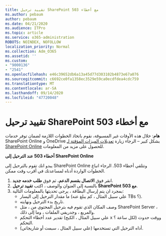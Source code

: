 ```yaml
---
title: تقييد ترحيل SharePoint مع أخطاء 503
ms.author: pebaum
author: pebaum
ms.date: 04/21/2020
ms.audience: ITPro
ms.topic: article
ms.service: o365-administration
ROBOTS: NOINDEX, NOFOLLOW
localization_priority: Normal
ms.collection: Adm_O365
ms.assetid: ''
ms.custom:
- "9000136"
- "2541"
ms.openlocfilehash: e46c39652db6a13a45d77d303102b4873e67a076
ms.sourcegitcommit: c6692ce0fa1358ec3529e59ca0ecdfdea4cdc759
ms.translationtype: MT
ms.contentlocale: ar-SA
ms.lasthandoff: 09/14/2020
ms.locfileid: "47720048"
---
```

# <a name="sharepoint-migration-throttling-with-503-errors"></a>تقييد ترحيل SharePoint مع أخطاء 503

**هام**: خلال هذه الأوقات غير المسبوقة، نقوم باتخاذ الخطوات اللازمة لضمان توفر خدمات SharePoint Online و OneDrive بشكل كبير – الرجاء زيارة [تعديلات الميزات المؤقتة لـ SharePoint Online](https://aka.ms/ODSPAdjustments) للحصول على مزيد من المعلومات.

**أخطاء 503 عند الترحيل إلى SharePoint Online**

يبدو انك تقوم بالترحيل إلى SharePoint Online وتتلقي أخطاء 503. الرجاء اتباع الخطوات الواردة أدناه لمساعدتك في أقرب وقت ممكن. 

1. انقر فوق **الاتصال بقسم الدعم**، ثم فوق **طلب خدمه جديد**.
2. بالنسبة إلى العنوان والوصف ، اكتب **تقييد ترحيل SharePoint مع 503**.
3. بمجرد ان يتم إرسال البطاقة ، يرجى تحديثها بالمعلومات التالية:
    - ما مقدار الترحيل إلى اليسار (علي سبيل المثال ، كم يبلغ عنه TBs ؟).
    - تاريخ بدء الترحيل ونهايته.
    - وصف المكان الذي تقوم فيه بترحيل المحتوي من ، مثل SharePoint Server ، والمربع ، وجدريفي الملفات ، وما إلى ذلك.
    - تقدير عدد أخطاء التحكم (علي سبيل المثال ، الكبح x لكل ساعة ؟) ووقت حدوث التحكم.
    - أداه الترحيل التي تستخدمها (علي سبيل المثال ، سبمت أو شاريجاتي).


